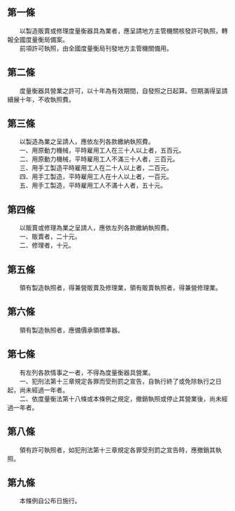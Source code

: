 第一條 
-------
　　以製造販賣或修理度量衡器具為業者，應呈請地方主管機關核發許可執照，轉報全國度量衡局備案。  
　　前項許可執照，由全國度量衡局刊發地方主管機關備用。  


第二條 
-------
　　度量衡器具營業之許可，以十年為有效期間，自發照之日起算。但期滿得呈請續展十年，不收執照費。  


第三條 
-------
　　以製造為業之呈請人，應依左列各款繳納執照費。  
　　一、用原動力機械，平時雇用工人在三十人以上者，五百元。  
　　二、用原動力機械，平時雇用工人不滿三十人者，三百元。  
　　三、用手工製造平時雇用工人在二十人以上者，二百元。  
　　四、用手工製造，平時雇用工人在十人以上者，一百元。  
　　五、用手工製造，平時雇用工人不滿十人者，五十元。  


第四條 
-------
　　以販賣或修理為業之呈請人，應依左列各款繳納執照費。  
　　一、販賣者，二十元。  
　　二、修理者，十元。  


第五條 
-------
　　領有製造執照者，得兼營販賣及修理業，領有販賣執照者，得兼營修理業。  


第六條 
-------
　　領有製造執照者，應備價承領標準器。  


第七條 
-------
　　有左列各款情事之一者，不得為度量衡器具營業。  
　　一、犯刑法第十三章規定各罪而受刑罰之宣告，自執行終了或免除執行之日起，尚未經過一年者。  
　　二、依度量衡法第十八條或本條例之規定，撤銷執照或停止其營業後，尚未經過一年者。  


第八條 
-------
　　領有許可執照者，如犯刑法第十三章規定各罪受刑罰之宣告時，應撤銷其執照。  


第九條 
-------
　　本條例自公布日施行。